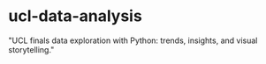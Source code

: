 # ucl-data-analysis
"UCL finals data exploration with Python: trends, insights, and visual storytelling."
